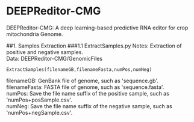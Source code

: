# DEEPReditor-CMG
DEEPReditor-CMG: A deep learning-based predictive RNA editor for crop mitochondria Genome. 

##1. Samples Extraction
###1.1 ExtractSamples.py
Notes: Extraction of positive and negative samples.<br>
Data: DEEPReditor-CMG/GenomicFiles <br>
```
ExtractSamples(filenameGB,filenameFasta,numPos,numNeg)
```
filenameGB: GenBank file of genome, such as 'sequence.gb'.<br> 
filenameFasta: FASTA file of genome, such as 'sequence.fasta'.<br> 
numPos: Save the file name suffix of the positive sample, such as 'numPos+posSample.csv'.<br> 
numNeg: Save the file name suffix of the negative sample, such as 'numPos+negSample.csv'.<br> 
